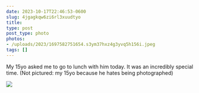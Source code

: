```yaml
---
date: 2023-10-17T22:46:53-0600
slug: 4jgagkqw6zi6rl3xuudtyo
title: 
type: post
post_type: photo
photos:
- /uploads/2023/1697582751654.s3ym37hxz4g3yvq5h156i.jpeg
tags: []
---
```

My 15yo asked me to go to lunch with him today. It was an incredibly special time. (Not pictured: my 15yo because he hates being photographed)


![](/uploads/2023/1697582751654.s3ym37hxz4g3yvq5h156i.jpeg)


